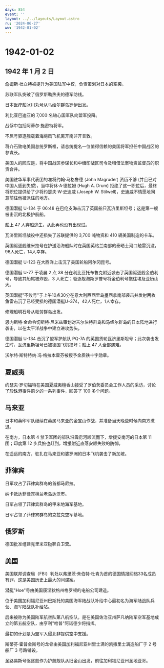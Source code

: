 ```yaml
---
days: 854
event: ''
layout: ../../layouts/Layout.astro
ru: '2024-06-27'
ww: '1942-01-02'
---
```


# 1942-01-02

## 1942 年 1 月 2 日

詹姆斯·杜立特被提升为美国陆军中校，负责策划对日本的空袭。

苏联军队突破了俄罗斯勒热夫的德军防线。

日本医疗船冰川丸号从马绍尔群岛罗伊出发。

利比亚巴迪亚的 7,000 名轴心国军队向盟军投降。

战俘中包括阿蒂尔·施密特将军。

不屈号驱逐舰载着海飓风飞机离开南非开普敦。

蒋介石致电美国总统罗斯福，请总统提名一位值得信赖的美国将军担任中国战区的参谋长。

美国人的回应是，将中国战区参谋长和中缅印战区司令及租借法案物资监督员的职责合并。

美国驻华军事代表团的准将约翰·马格鲁德 (John Magruder) 资历不够
(并且已对中国人感到失望)，当中将休·A·德拉姆 (Hugh A. Drum)
拒绝了这一职位后，最终将职位提供给了少将约瑟夫·W·史迪威 (Joseph W.
Stilwell)，史迪威不情愿地同意前往他被派往的地方。

德国潜艇 U-134 于 06:48
在巴伦支海击沉了英国船只瓦济里斯坦号；这是第一艘被击沉的北极护航船。

船上 47 人弃船逃生，从此再也没有出现过。

瓦济里斯坦战役中还损失了苏联提供的 3,700 吨物资和 410 辆美国制造的卡车。

英国驱逐舰维米拉号在护送沿海船队时在英国英格兰南部的泰晤士河口触雷沉没，96人死亡，14人幸存。

德国潜艇 U-123 在大西洋上击沉了美国轮船阿尔冈昆号。

德国潜艇 U-77 于凌晨 2 点 38
分在利比亚托布鲁克附近袭击了英国驱逐舰金伯利号，导致其船尾被炸毁，3
人死亡；驱逐舰海斯罗普号将金伯利号拖往埃及亚历山大。

英国潜艇"不败号"于上午10点30分在意大利西西里岛墨西拿南部袭击并发射两枚鱼雷击沉了已经受损的德国潜艇U-374，42人死亡，1人幸存。

修理船明石号从帕劳群岛出发。

恩内斯特·金命令切斯特·尼米兹策划对吉尔伯特群岛和马绍尔群岛的日本阵地进行袭击，以在太平洋战争中建立进攻势头。

德国潜艇 U-134 击沉了盟军护航队 PQ-7A
的英国货轮瓦济里斯坦号；此次袭击发生时，瓦济里斯坦号已被德国飞机损坏；船上
47 人全部遇难。

沃尔特·斯特特纳·冯·格拉本霍芬被授予金质铁十字勋章。

## 夏威夷

约瑟夫·罗切福特在美国夏威夷檀香山接受了罗伯茨委员会工作人员的采访，讨论了珍珠港事件前夕的一系列事件，回答了
100 多个问题。

## 马来亚

日本和英印军队继续在英属马来亚的金宝山作战，并准备当天晚些时候向南方撤退。

在南方，日本第 4 禁卫军团的部队沿霹雳河顺流而下，增援安南河的日本第 11
团；印度第 12 步兵旅也赶到，增援附近直落安顺失败的防御。

在遥远的南方，驻扎在马来亚和婆罗洲的日本飞机袭击了新加坡。

## 菲律宾

日军攻占了菲律宾群岛的首都马尼拉。

纳卡抵达菲律宾棉兰老岛达沃市。

日军占领了菲律宾群岛的甲米地海军基地。

日军占领了菲律宾群岛的克拉克空军基地。

## 俄罗斯

德国批准组建克里米亚鞑靼自卫营。

## 美国

美国联邦调查局（FBI）判处以弗里茨·朱伯特·杜肯为首的德国情报网络33名成员有罪，这是美国历史上最大的间谍案。

潜艇"Hoe"号由美国康涅狄格州格罗顿的电船公司建造。

位于美国加利福尼亚州巴斯托的美国海军陆战队补给中心最初名为海军陆战队兵营、海军陆战队补给站。

后来被称为美国陆军航空队第八航空队，是在美国佐治亚州萨凡纳陆军空军基地成立的第五航空队，由亨利"哈普"阿诺德少将指挥。

最初的计划是为盟军入侵北非提供空中支援。

斯蒂芬·霍普金斯号的龙骨由美国加利福尼亚州里士满的凯撒里士满造船厂于 2
号船厂 3 号路铺设。

圣路易斯号驱逐舰作为护航舰队从旧金山出发，前往加利福尼亚州圣地亚哥。